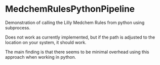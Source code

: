 # MedchemRulesPythonPipeline
Demonstration of calling the Lilly Medchem Rules from python using subprocess.

Does not work as currently implemented, but if the path is adjusted to the location
on your system, it should work.

The main finding is that there seems to be minimal overhead using this approach
when working in python.
